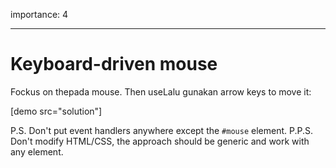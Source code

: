 importance: 4

---

# Keyboard-driven mouse

Fockus on thepada mouse. Then useLalu gunakan arrow keys to move it:

[demo src="solution"]

P.S. Don't put event handlers anywhere except the `#mouse` element.
P.P.S. Don't modify HTML/CSS, the approach should be generic and work with any element.
<!--stackedit_data:
eyJoaXN0b3J5IjpbMTQzNjI5ODQxOV19
-->